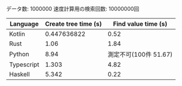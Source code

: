 データ数: 1000000
速度計算用の検索回数: 10000000回

| Language   | Create tree time (s) | Find value time (s)   |
| ---------- | -------------------- | --------------------- |
| Kotlin     | 0.447636822          | 0.52                  |
| Rust       | 1.06                 | 1.84                  |
| Python     | 8.94                 | 測定不可(100件 51.67)   |
| Typescript | 1.303                | 4.82                  |
| Haskell    | 5.342                | 0.22                  |
